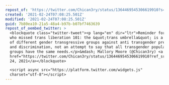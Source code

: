 ```yaml
---
repost_of: 'https://twitter.com/Chican3ry/status/1364469545306619910?s=09'
created: '2021-02-24T07:08:25.501Z'
modified: '2021-02-24T07:08:25.501Z'
guid: 7b80ea10-21a5-48a4-b97b-b07bf7463639
repost_of_oembed_twitter: >
  <blockquote class="twitter-tweet"><p lang="en" dir="ltr">Reminder for folks
  who missed trans liberation 101: the &quot;trans umbrella&quot; is a coalition
  of different gender transgressive groups against anti transgender prejudice
  and discrimination, not an attempt to say that all transgender population
  groups have the same needs.</p>&mdash; Mallory Moore (@Chican3ry) <a
  href="https://twitter.com/Chican3ry/status/1364469545306619910?ref_src=twsrc%5Etfw">February
  24, 2021</a></blockquote>

  <script async src="https://platform.twitter.com/widgets.js"
  charset="utf-8"></script>
---
```

 

